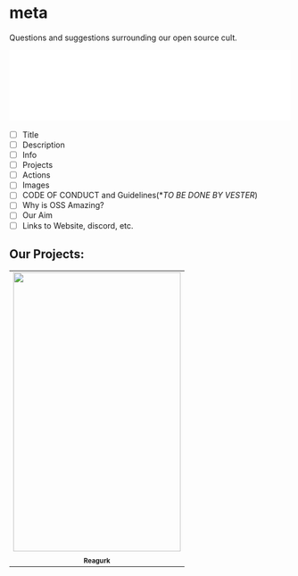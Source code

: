 # meta
Questions and suggestions surrounding our open source cult.

![Org Name](.github/images/title.svg)


<!--PLANS:START-->
- [ ] Title
- [ ] Description
- [ ] Info
- [ ] Projects
- [ ] Actions
- [ ] Images
- [ ] CODE OF CONDUCT and Guidelines(**TO BE DONE BY VESTER*)
- [ ] Why is OSS Amazing?
- [ ] Our Aim
- [ ] Links to Website, discord, etc.
<!--PLANS:END-->





## Our Projects:

<table>
  <tr>
    <td align="center"><a href="https://gurkult.com/"><img src="https://github.com/Vyvy-vi/meta/blob/docs/readme-design/.github/images/reagurk.png" height="500px "width="300px;" alt=""/><br /><sub><b>Reagurk</b></sub></a><br /><a href="https://github.com/gurkult/reagurk" ></a></td>
  </tr>
</table>



